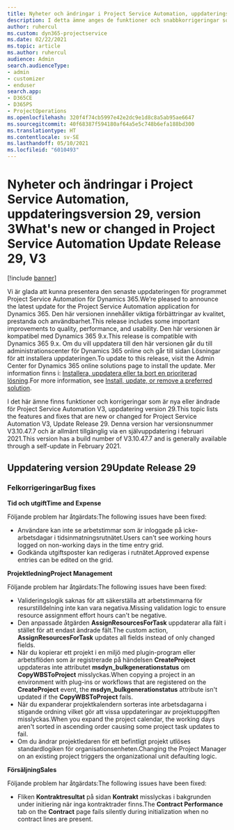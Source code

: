 ```yaml
---
title: Nyheter och ändringar i Project Service Automation, uppdateringsversion 29, version 3
description: I detta ämne anges de funktioner och snabbkorrigeringar som finns tillgängliga i Project Service Automation, uppdateringsversion 29, V3.
author: ruhercul
ms.custom: dyn365-projectservice
ms.date: 02/22/2021
ms.topic: article
ms.author: ruhercul
audience: Admin
search.audienceType:
- admin
- customizer
- enduser
search.app:
- D365CE
- D365PS
- ProjectOperations
ms.openlocfilehash: 320f4f74cb5997e42e2dc9e1d8c8a5ab95ae6647
ms.sourcegitcommit: 40f68387f594180af64a5e5c748b6efa188bd300
ms.translationtype: HT
ms.contentlocale: sv-SE
ms.lasthandoff: 05/10/2021
ms.locfileid: "6010493"
---
```

# <a name="whats-new-or-changed-in-project-service-automation-update-release-29-v3"></a><span data-ttu-id="61573-103">Nyheter och ändringar i Project Service Automation, uppdateringsversion 29, version 3</span><span class="sxs-lookup"><span data-stu-id="61573-103">What's new or changed in Project Service Automation Update Release 29, V3</span></span>

[!include [banner](../includes/psa-now-project-operations.md)]

<span data-ttu-id="61573-104">Vi är glada att kunna presentera den senaste uppdateringen för programmet Project Service Automation för Dynamics 365.</span><span class="sxs-lookup"><span data-stu-id="61573-104">We’re pleased to announce the latest update for the Project Service Automation application for Dynamics 365.</span></span> <span data-ttu-id="61573-105">Den här versionen innehåller viktiga förbättringar av kvalitet, prestanda och användbarhet.</span><span class="sxs-lookup"><span data-stu-id="61573-105">This release includes some important improvements to quality, performance, and usability.</span></span> <span data-ttu-id="61573-106">Den här versionen är kompatibel med Dynamics 365 9.x.</span><span class="sxs-lookup"><span data-stu-id="61573-106">This release is compatible with Dynamics 365 9.x.</span></span> <span data-ttu-id="61573-107">Om du vill uppdatera till den här versionen går du till administrationscenter för Dynamics 365 online och går till sidan Lösningar för att installera uppdateringen.</span><span class="sxs-lookup"><span data-stu-id="61573-107">To update to this release, visit the Admin Center for Dynamics 365 online solutions page to install the update.</span></span> <span data-ttu-id="61573-108">Mer information finns i: [Installera, uppdatera eller ta bort en prioriterad lösning](/power-platform/admin/install-remove-preferred-solution).</span><span class="sxs-lookup"><span data-stu-id="61573-108">For more information, see [Install, update, or remove a preferred solution](/power-platform/admin/install-remove-preferred-solution).</span></span>

<span data-ttu-id="61573-109">I det här ämne finns funktioner och korrigeringar som är nya eller ändrade för Project Service Automation V3, uppdatering version 29.</span><span class="sxs-lookup"><span data-stu-id="61573-109">This topic lists the features and fixes that are new or changed for Project Service Automation V3, Update Release 29.</span></span> <span data-ttu-id="61573-110">Denna version har versionsnummer V3.10.47.7 och är allmänt tillgänglig via en självuppdatering i februari 2021.</span><span class="sxs-lookup"><span data-stu-id="61573-110">This version has a build number of V3.10.47.7 and is generally available through a self-update in February 2021.</span></span>

## <a name="update-release-29"></a><span data-ttu-id="61573-111">Uppdatering version 29</span><span class="sxs-lookup"><span data-stu-id="61573-111">Update Release 29</span></span>

### <a name="bug-fixes"></a><span data-ttu-id="61573-112">Felkorrigeringar</span><span class="sxs-lookup"><span data-stu-id="61573-112">Bug fixes</span></span>

<span data-ttu-id="61573-113">**Tid och utgift**</span><span class="sxs-lookup"><span data-stu-id="61573-113">**Time and Expense**</span></span>

<span data-ttu-id="61573-114">Följande problem har åtgärdats:</span><span class="sxs-lookup"><span data-stu-id="61573-114">The following issues have been fixed:</span></span>

- <span data-ttu-id="61573-115">Användare kan inte se arbetstimmar som är inloggade på icke-arbetsdagar i tidsinmatningsrutnätet.</span><span class="sxs-lookup"><span data-stu-id="61573-115">Users can't see working hours logged on non-working days in the time entry grid.</span></span>
- <span data-ttu-id="61573-116">Godkända utgiftsposter kan redigeras i rutnätet.</span><span class="sxs-lookup"><span data-stu-id="61573-116">Approved expense entries can be edited on the grid.</span></span>

<span data-ttu-id="61573-117">**Projektledning**</span><span class="sxs-lookup"><span data-stu-id="61573-117">**Project Management**</span></span>

<span data-ttu-id="61573-118">Följande problem har åtgärdats:</span><span class="sxs-lookup"><span data-stu-id="61573-118">The following issues have been fixed:</span></span>

- <span data-ttu-id="61573-119">Valideringslogik saknas för att säkerställa att arbetstimmarna för resurstilldelning inte kan vara negativa.</span><span class="sxs-lookup"><span data-stu-id="61573-119">Missing validation logic to ensure resource assignment effort hours can't be negative.</span></span>
- <span data-ttu-id="61573-120">Den anpassade åtgärden **AssignResourcesForTask** uppdaterar alla fält i stället för att endast ändrade fält.</span><span class="sxs-lookup"><span data-stu-id="61573-120">The custom action, **AssignResourcesForTask** updates all fields instead of only changed fields.</span></span>
- <span data-ttu-id="61573-121">När du kopierar ett projekt i en miljö med plugin-program eller arbetsflöden som är registrerade på händelsen **CreateProject** uppdateras inte attributet **msdyn_bulkgenerationstatus** om **CopyWBSToProject** misslyckas.</span><span class="sxs-lookup"><span data-stu-id="61573-121">When copying a project in an environment with plug-ins or workflows that are registered on the **CreateProject** event, the **msdyn_bulkgenerationstatus** attribute isn't updated if the **CopyWBSToProject** fails.</span></span>
- <span data-ttu-id="61573-122">När du expanderar projektkalendern sorteras inte arbetsdagarna i stigande ordning vilket gör att vissa uppdateringar av projektuppgiften misslyckas.</span><span class="sxs-lookup"><span data-stu-id="61573-122">When you expand the project calendar, the working days aren't sorted in ascending order causing some project task updates to fail.</span></span>
- <span data-ttu-id="61573-123">Om du ändrar projektledaren för ett befintligt projekt utlöses standardlogiken för organisationsenheten.</span><span class="sxs-lookup"><span data-stu-id="61573-123">Changing the Project Manager on an existing project triggers the organizational unit defaulting logic.</span></span>

<span data-ttu-id="61573-124">**Försäljning**</span><span class="sxs-lookup"><span data-stu-id="61573-124">**Sales**</span></span>

<span data-ttu-id="61573-125">Följande problem har åtgärdats:</span><span class="sxs-lookup"><span data-stu-id="61573-125">The following issues have been fixed:</span></span>

- <span data-ttu-id="61573-126">Fliken **Kontraktresultat** på sidan **Kontrakt** misslyckas i bakgrunden under initiering när inga kontraktrader finns.</span><span class="sxs-lookup"><span data-stu-id="61573-126">The **Contract Performance** tab on the **Contract** page fails silently during initialization when no contract lines are present.</span></span>